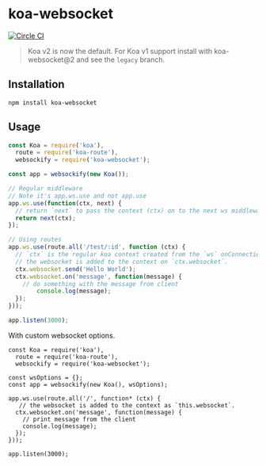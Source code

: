 # koa-websocket

[![Circle CI](https://circleci.com/gh/kudos/koa-websocket.svg?style=svg)](https://circleci.com/gh/kudos/koa-websocket)

> Koa v2 is now the default. For Koa v1 support install with koa-websocket@2 and see the `legacy` branch.

## Installation

`npm install koa-websocket`

## Usage

```js
const Koa = require('koa'),
  route = require('koa-route'),
  websockify = require('koa-websocket');

const app = websockify(new Koa());

// Regular middleware
// Note it's app.ws.use and not app.use
app.ws.use(function(ctx, next) {
  // return `next` to pass the context (ctx) on to the next ws middleware
  return next(ctx);
});

// Using routes
app.ws.use(route.all('/test/:id', function (ctx) {
  // `ctx` is the regular koa context created from the `ws` onConnection `socket.upgradeReq` object.
  // the websocket is added to the context on `ctx.websocket`.
  ctx.websocket.send('Hello World');
  ctx.websocket.on('message', function(message) {
    // do something with the message from client
        console.log(message);
  });
}));

app.listen(3000);

```

With custom websocket options.

```
const Koa = require('koa'),
  route = require('koa-route'),
  websockify = require('koa-websocket');

const wsOptions = {};
const app = websockify(new Koa(), wsOptions);

app.ws.use(route.all('/', function* (ctx) {
   // the websocket is added to the context as `this.websocket`.
  ctx.websocket.on('message', function(message) {
    // print message from the client
    console.log(message);
  });
}));

app.listen(3000);

```
